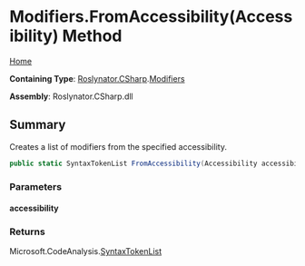 # Modifiers\.FromAccessibility\(Accessibility\) Method

[Home](../../../../README.md)

**Containing Type**: [Roslynator.CSharp](../../README.md)\.[Modifiers](../README.md)

**Assembly**: Roslynator\.CSharp\.dll

## Summary

Creates a list of modifiers from the specified accessibility\.

```csharp
public static SyntaxTokenList FromAccessibility(Accessibility accessibility)
```

### Parameters

#### accessibility

### Returns

Microsoft\.CodeAnalysis\.[SyntaxTokenList](https://docs.microsoft.com/en-us/dotnet/api/microsoft.codeanalysis.syntaxtokenlist)

